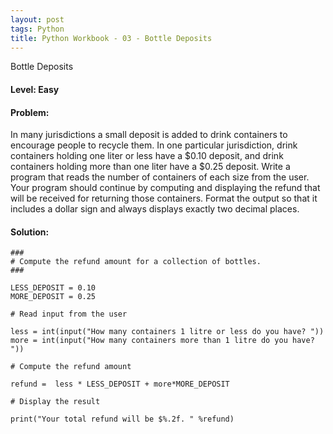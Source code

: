 ```yaml
---
layout: post
tags: Python
title: Python Workbook - 03 - Bottle Deposits
---
```

Bottle Deposits

#### Level: Easy

#### Problem: 

In many jurisdictions a small deposit is added to drink containers to encourage people to recycle them. In one particular jurisdiction, drink containers holding one liter or less have a $0.10 deposit, and drink containers holding more than one liter have a $0.25 deposit.
Write a program that reads the number of containers of each size from the user.
Your program should continue by computing and displaying the refund that will be received for returning those containers. Format the output so that it includes a dollar sign and always displays exactly two decimal places.

#### Solution:

```
###
# Compute the refund amount for a collection of bottles.
###

LESS_DEPOSIT = 0.10
MORE_DEPOSIT = 0.25

# Read input from the user

less = int(input("How many containers 1 litre or less do you have? "))
more = int(input("How many containers more than 1 litre do you have? "))

# Compute the refund amount

refund =  less * LESS_DEPOSIT + more*MORE_DEPOSIT

# Display the result

print("Your total refund will be $%.2f. " %refund)
```

